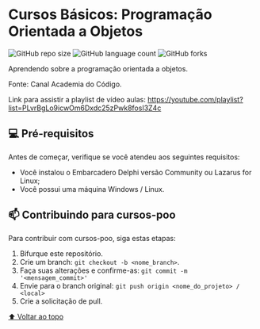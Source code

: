# Cursos Básicos: Programação Orientada a Objetos

![GitHub repo size](https://img.shields.io/github/repo-size/osksergio/cursos-poo?style=for-the-badge)
![GitHub language count](https://img.shields.io/github/languages/count/osksergio/cursos-poo?style=for-the-badge)
![GitHub forks](https://img.shields.io/github/forks/osksergio/cursos-poo?style=for-the-badge)

Aprendendo sobre a programação orientada a objetos.

Fonte: Canal Academia do Código.

Link para assistir a playlist de vídeo aulas: https://youtube.com/playlist?list=PLvrBgLo9icwOm6Dxdc25zPwk8fosI3Z4c

## 💻 Pré-requisitos

Antes de começar, verifique se você atendeu aos seguintes requisitos:
* Você instalou o Embarcadero Delphi versão Community ou Lazarus for Linux;
* Você possui uma máquina Windows / Linux.

## 📫 Contribuindo para cursos-poo
<!---Se o seu README for longo ou se você tiver algum processo ou etapas específicas que deseja que os contribuidores sigam, considere a criação de um arquivo CONTRIBUTING.md separado--->
Para contribuir com cursos-poo, siga estas etapas:

1. Bifurque este repositório.
2. Crie um branch: `git checkout -b <nome_branch>`.
3. Faça suas alterações e confirme-as: `git commit -m '<mensagem_commit>'`
4. Envie para o branch original: `git push origin <nome_do_projeto> / <local>`
5. Crie a solicitação de pull.

[⬆ Voltar ao topo](README.md)<br>
